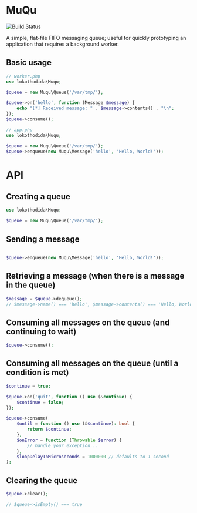 # MuQu
[![Build Status](https://travis-ci.com/lokothodida/muqu.svg?branch=master)](https://travis-ci.org/lokothodida/bank)

A simple, flat-file FIFO messaging queue; useful for quickly
prototyping an application that requires a background worker.

## Basic usage
```php
// worker.php
use lokothodida\Muqu;

$queue = new Muqu\Queue('/var/tmp/');

$queue->on('hello', function (Message $message) {
    echo "[*] Received message: " . $message->contents() . "\n";
});
$queue->consume();
```

```php
// app.php
use lokothodida\Muqu;

$queue = new Muqu\Queue('/var/tmp/');
$queue->enqueue(new Muqu\Message('hello', 'Hello, World!'));
```

# API
## Creating a queue
```php
use lokothodida\Muqu;

$queue = new Muqu\Queue('/var/tmp/');
```


## Sending a message
```php

$queue->enqueue(new Muqu\Message('hello', 'Hello, World!'));
```

## Retrieving a message (when there is a message in the queue)
```php
$message = $queue->dequeue();
// $message->name() === 'hello', $message->contents() === 'Hello, World!'
```

## Consuming all messages on the queue (and continuing to wait)
```php
$queue->consume();
```


## Consuming all messages on the queue (until a condition is met)
```php
$continue = true;

$queue->on('quit', function () use (&continue) {
    $continue = false;
});

$queue->consume(
    $until = function () use (&$continue): bool {
        return $continue;
    },
    $onError = function (Throwable $error) {
        // handle your exception...
    },
    $loopDelayInMicroseconds = 1000000 // defaults to 1 second
);
```

## Clearing the queue
```php
$queue->clear();

// $queue->isEmpty() === true
```
